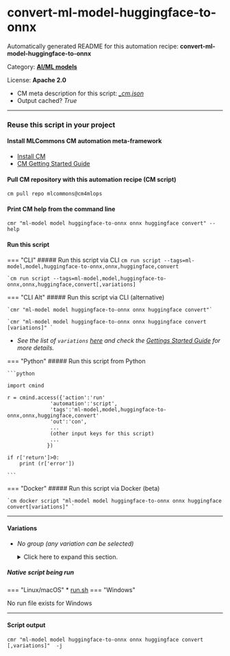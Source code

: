 # convert-ml-model-huggingface-to-onnx
Automatically generated README for this automation recipe: **convert-ml-model-huggingface-to-onnx**

Category: **[AI/ML models](..)**

License: **Apache 2.0**


* CM meta description for this script: *[_cm.json](https://github.com/mlcommons/cm4mlops/tree/main/script/convert-ml-model-huggingface-to-onnx/_cm.json)*
* Output cached? *True*

---
### Reuse this script in your project

#### Install MLCommons CM automation meta-framework

* [Install CM](https://docs.mlcommons.org/ck/install)
* [CM Getting Started Guide](https://docs.mlcommons.org/ck/getting-started/)

#### Pull CM repository with this automation recipe (CM script)

```cm pull repo mlcommons@cm4mlops```

#### Print CM help from the command line

````cmr "ml-model model huggingface-to-onnx onnx huggingface convert" --help````

#### Run this script

=== "CLI"
    ##### Run this script via CLI
    `cm run script --tags=ml-model,model,huggingface-to-onnx,onnx,huggingface,convert`

    `cm run script --tags=ml-model,model,huggingface-to-onnx,onnx,huggingface,convert[,variations] `

=== "CLI Alt"
    ##### Run this script via CLI (alternative)

    `cmr "ml-model model huggingface-to-onnx onnx huggingface convert"`

    `cmr "ml-model model huggingface-to-onnx onnx huggingface convert [variations]" `


* *See the list of `variations` [here](#variations) and check the [Gettings Started Guide](https://github.com/mlcommons/ck/blob/dev/docs/getting-started.md) for more details.*

=== "Python"
    ##### Run this script from Python


    ```python

    import cmind

    r = cmind.access({'action':'run'
                  'automation':'script',
                  'tags':'ml-model,model,huggingface-to-onnx,onnx,huggingface,convert'
                  'out':'con',
                  ...
                  (other input keys for this script)
                  ...
                 })

    if r['return']>0:
        print (r['error'])

    ```


=== "Docker"
    ##### Run this script via Docker (beta)

    `cm docker script "ml-model model huggingface-to-onnx onnx huggingface convert[variations]" `

___


#### Variations

  * *No group (any variation can be selected)*
    <details>
    <summary>Click here to expand this section.</summary>

    * `_model-path.#`
      - Environment variables:
        - *CM_MODEL_HUGG_PATH*: `#`
      - Workflow:

    </details>


##### Native script being run
=== "Linux/macOS"
     * [run.sh](https://github.com/mlcommons/cm4mlops/tree/main/script/convert-ml-model-huggingface-to-onnx/run.sh)
=== "Windows"

No run file exists for Windows
___
#### Script output
`cmr "ml-model model huggingface-to-onnx onnx huggingface convert [,variations]"  -j`